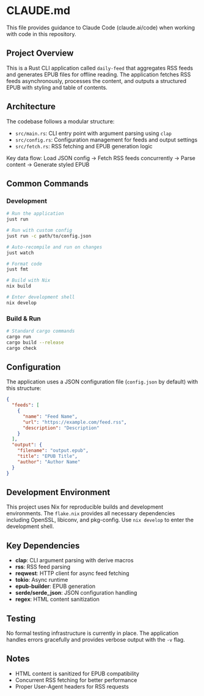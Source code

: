 # CLAUDE.md

This file provides guidance to Claude Code (claude.ai/code) when working with 
code in this repository.

## Project Overview

This is a Rust CLI application called `daily-feed` that aggregates RSS feeds and 
generates EPUB files for offline reading. The application fetches RSS feeds 
asynchronously, processes the content, and outputs a structured EPUB with 
styling and table of contents.

## Architecture

The codebase follows a modular structure:
- `src/main.rs`: CLI entry point with argument parsing using `clap`
- `src/config.rs`: Configuration management for feeds and output settings
- `src/fetch.rs`: RSS fetching and EPUB generation logic

Key data flow: Load JSON config → Fetch RSS feeds concurrently → Parse content → Generate styled EPUB

## Common Commands

### Development
```bash
# Run the application
just run

# Run with custom config
just run -c path/to/config.json

# Auto-recompile and run on changes
just watch

# Format code
just fmt

# Build with Nix
nix build

# Enter development shell
nix develop
```

### Build & Run
```bash
# Standard cargo commands
cargo run
cargo build --release
cargo check
```

## Configuration

The application uses a JSON configuration file (`config.json` by default) with this structure:
```json
{
  "feeds": [
    {
      "name": "Feed Name",
      "url": "https://example.com/feed.rss",
      "description": "Description"
    }
  ],
  "output": {
    "filename": "output.epub",
    "title": "EPUB Title",
    "author": "Author Name"
  }
}
```

## Development Environment

This project uses Nix for reproducible builds and development environments. The `flake.nix` provides all necessary dependencies including OpenSSL, libiconv, and pkg-config. Use `nix develop` to enter the development shell.

## Key Dependencies

- **clap**: CLI argument parsing with derive macros
- **rss**: RSS feed parsing
- **reqwest**: HTTP client for async feed fetching
- **tokio**: Async runtime
- **epub-builder**: EPUB generation
- **serde/serde_json**: JSON configuration handling
- **regex**: HTML content sanitization

## Testing

No formal testing infrastructure is currently in place. The application handles errors gracefully and provides verbose output with the `-v` flag.

## Notes

- HTML content is sanitized for EPUB compatibility
- Concurrent RSS fetching for better performance
- Proper User-Agent headers for RSS requests
